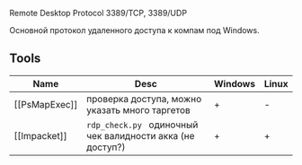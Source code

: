 Remote Desktop Protocol 3389/TCP, 3389/UDP

Основной протокол удаленного доступа к компам под Windows.

## Tools

| Name          | Desc                                                       | Windows | Linux |
| ------------- | ---------------------------------------------------------- | ------- | ----- |
| [[PsMapExec]] | проверка доступа, можно указать много таргетов             | +       | -     |
| [[Impacket]]  | `rdp_check.py ` одиночный чек валидности акка (не доступ?) | +       | +     |
